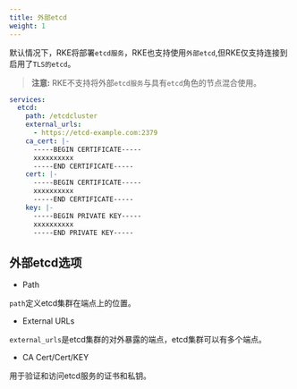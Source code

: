 ```yaml
---
title: 外部etcd
weight: 1
---
```


默认情况下，RKE将部署`etcd服务`，RKE也支持使用`外部etcd`,但RKE仅支持连接到启用了`TLS的etcd`。

> **注意:** RKE不支持将外部`etcd服务`与具有`etcd`角色的节点混合使用。

```yaml
services:
  etcd:
    path: /etcdcluster
    external_urls:
      - https://etcd-example.com:2379
    ca_cert: |-
      -----BEGIN CERTIFICATE-----
      xxxxxxxxxx
      -----END CERTIFICATE-----
    cert: |-
      -----BEGIN CERTIFICATE-----
      xxxxxxxxxx
      -----END CERTIFICATE-----
    key: |-
      -----BEGIN PRIVATE KEY-----
      xxxxxxxxxx
      -----END PRIVATE KEY-----
```

## 外部etcd选项

- Path

`path`定义etcd集群在端点上的位置。

- External URLs

`external_urls`是etcd集群的对外暴露的端点，etcd集群可以有多个端点。

- CA Cert/Cert/KEY

用于验证和访问etcd服务的证书和私钥。
